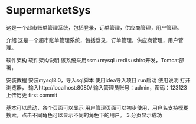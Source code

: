# SupermarketSys
这是一个超市账单管理系统，包括登录，订单管理，供应商管理，用户管理。

介绍
这是一个超市账单管理系统，包括登录，订单管理，供应商管理，用户管理。

软件架构
软件架构说明 该系统采用ssm+mysql+redis+shiro开发，Tomcat部署，

安装教程
安装mysql8.0，导入sql脚本
使用idea导入项目
run启动
使用说明
打开浏览器，
输入http://localhost:8080/
输入管理员账号：admin，密码：123123
上传历史
first commit

基本可以启动，各个页面可以显示
用户管理页面可以初步使用，用户名支持模糊搜索，点击不同角色可以显示不同的角色下的用户。 3.分页显示成功
